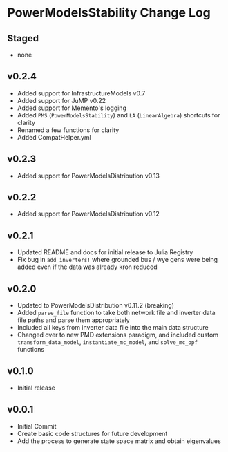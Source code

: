 # PowerModelsStability Change Log

## Staged

- none

## v0.2.4

- Added support for InfrastructureModels v0.7
- Added support for JuMP v0.22
- Added support for Memento's logging 
- Added `PMS` (`PowerModelsStability`) and `LA` (`LinearAlgebra`) shortcuts for clarity 
- Renamed a few functions for clarity
- Added CompatHelper.yml

## v0.2.3
- Added support for PowerModelsDistribution v0.13

## v0.2.2
- Added support for PowerModelsDistribution v0.12

## v0.2.1
- Updated README and docs for initial release to Julia Registry
- Fix bug in `add_inverters!` where grounded bus / wye gens were being added even if the data was already kron reduced

## v0.2.0
- Updated to PowerModelsDistribution v0.11.2 (breaking)
- Added `parse_file` function to take both network file and inverter data file paths and parse them appropriately
- Included all keys from inverter data file into the main data structure
- Changed over to new PMD extensions paradigm, and included custom `transform_data_model`, `instantiate_mc_model`, and `solve_mc_opf` functions

## v0.1.0
- Initial release

## v0.0.1
- Initial Commit
- Create basic code structures for future development
- Add the process to generate state space matrix and obtain eigenvalues

